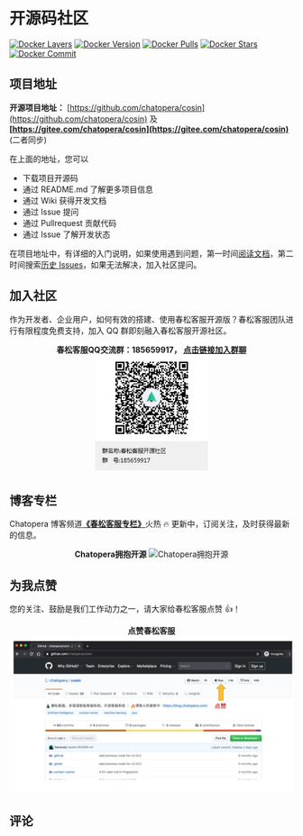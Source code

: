 # 开源码社区

[![Docker Layers](https://images.microbadger.com/badges/image/chatopera/contact-center:develop.svg)](https://microbadger.com/images/chatopera/contact-center:develop "Get your own image badge on microbadger.com") [![Docker Version](https://images.microbadger.com/badges/version/chatopera/contact-center:develop.svg)](https://microbadger.com/images/chatopera/contact-center:develop "Get your own version badge on microbadger.com") [![Docker Pulls](https://img.shields.io/docker/pulls/chatopera/contact-center.svg)](https://hub.docker.com/r/chatopera/contact-center/) [![Docker Stars](https://img.shields.io/docker/stars/chatopera/contact-center.svg)](https://hub.docker.com/r/chatopera/contact-center/) [![Docker Commit](https://images.microbadger.com/badges/commit/chatopera/contact-center:develop.svg)](https://microbadger.com/images/chatopera/contact-center:develop "Get your own commit badge on microbadger.com")

## 项目地址

**开源项目地址：** [https://github.com/chatopera/cosin](https://github.com/chatopera/cosin) 及 **[https://gitee.com/chatopera/cosin](https://gitee.com/chatopera/cosin)** (二者同步)

在上面的地址，您可以

- 下载项目开源码
- 通过 README.md 了解更多项目信息
- 通过 Wiki 获得开发文档
- 通过 Issue 提问
- 通过 Pullrequest 贡献代码
- 通过 Issue 了解开发状态

在项目地址中，有详细的入门说明，如果使用遇到问题，第一时间[阅读文档](/products/cskefu/index.html)，第二时间搜索[历史 Issues](https://github.com/chatopera/cosin/issues)，如果无法解决，加入社区提问。

## 加入社区

作为开发者、企业用户，如何有效的搭建、使用春松客服开源版？春松客服团队进行有限程度免费支持，加入 QQ 群即刻融入春松客服开源社区。

<p align="center">
  <b>春松客服QQ交流群：185659917， <a href="https://jq.qq.com/?_wv=1027&k=5I1cJLP" target="_blank">点击链接加入群聊</a></b><br>
  <img src="../../images/products/cosin/g1.jpg" width="200">
</p>

## 博客专栏

Chatopera 博客频道[**《春松客服专栏》**](https://blog.csdn.net/watson243671/category_9915986.html)火热 🔥 更新中，订阅关注，及时获得最新的信息。

<p align="center">
    <b>Chatopera拥抱开源</b>
    <img width="800" src="../../images/products/chatopera_love_os.png" alt="Chatopera拥抱开源" />
</p>

## 为我点赞

您的关注、鼓励是我们工作动力之一，请大家给春松客服点赞 👍！

<p align="center">
    <b>点赞春松客服</b>
    <img width="800" src="../../images/products/cosin/g4.jpg" alt="点赞春松客服" />
</p>

## 评论

<script src="https://utteranc.es/client.js"
        repo="chatopera/docs"
        issue-term="pathname"
        label="Comment"
        theme="github-light"
        crossorigin="anonymous"
        async>
</script>
